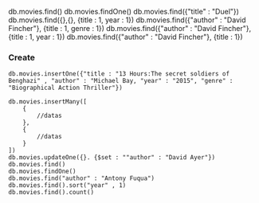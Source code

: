 db.movies.find()
db.movies.findOne()
db.movies.find({"title" : "Duel"})
db.movies.find({},{}, {title : 1, year : 1})
db.movies.find({"author" : "David Fincher"}, {title : 1, genre : 1})
db.movies.find({"author" : "David Fincher"}, {title : 1, year : 1})
db.movies.find({"author" : "David Fincher"}, {title : 1})

### Create
```
db.movies.insertOne({"title : "13 Hours:The secret soldiers of Benghazi" , "author" : "Michael Bay, "year" : "2015", "genre" : "Biographical Action Thriller"})

db.movies.insertMany([
    {
        //datas
    },
    {
        //datas
    }
])
db.movies.updateOne({}. {$set : ""author" : "David Ayer"})
db.movies.find()
db.movies.findOne()
db.movies.find("author" : "Antony Fuqua")
db.movies.find().sort("year" , 1)
db.movies.find().count()

```